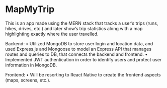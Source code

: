 # MapMyTrip
This is an app made using the MERN stack that tracks a user’s trips (runs, hikes, drives, etc.) and later show’s trip statistics along with a map highlighting exactly where the user travelled. 

Backend:
• Utilized MongoDB to store user login and location data, and used Express.js and Mongoose to model an Express API that manages routes and queries to DB, that connects the backend and frontend.
• Implemented JWT authentication in order to identify users and protect user information in MongoDB.

Frontend:
• Will be resorting to React Native to create the frontend aspects (maps, screens, etc.). 
